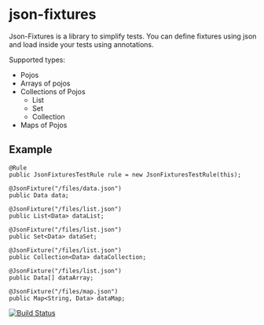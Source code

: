 json-fixtures
=============

Json-Fixtures is a library to simplify tests. You can define fixtures using json and load
inside your tests using annotations.

Supported types:
- Pojos
- Arrays of pojos
- Collections of Pojos
    - List
    - Set
    - Collection
- Maps of Pojos

Example
-------

    @Rule
    public JsonFixturesTestRule rule = new JsonFixturesTestRule(this);

    @JsonFixture("/files/data.json")
    public Data data;

    @JsonFixture("/files/list.json")
    public List<Data> dataList;

    @JsonFixture("/files/list.json")
    public Set<Data> dataSet;

    @JsonFixture("/files/list.json")
    public Collection<Data> dataCollection;

    @JsonFixture("/files/list.json")
    public Data[] dataArray;

    @JsonFixture("/files/map.json")
    public Map<String, Data> dataMap;

[![Build Status](https://drone.io/github.com/tonivade/json-fixtures/status.png)](https://drone.io/github.com/tonivade/json-fixtures/latest)

